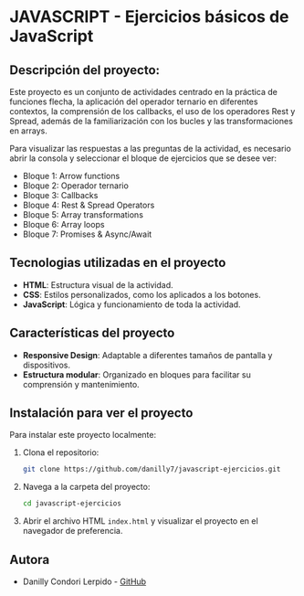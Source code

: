# JAVASCRIPT - Ejercicios básicos de JavaScript
## Descripción del proyecto: 

Este proyecto es un conjunto de actividades centrado en la práctica de funciones flecha, la aplicación del operador ternario en diferentes contextos, la comprensión de los callbacks, el uso de los operadores Rest y Spread, además de la familiarización con los bucles y las transformaciones en arrays.

Para visualizar las respuestas a las preguntas de la actividad, es necesario abrir la consola y seleccionar el bloque de ejercicios que se desee ver:
- Bloque 1: Arrow functions
- Bloque 2: Operador ternario
- Bloque 3: Callbacks
- Bloque 4: Rest & Spread Operators
- Bloque 5: Array transformations
- Bloque 6: Array loops
- Bloque 7: Promises & Async/Await


## Tecnologias utilizadas en el proyecto

- **HTML**: Estructura visual de la actividad.
- **CSS**: Estilos personalizados, como los aplicados a los botones.
- **JavaScript**: Lógica y funcionamiento de toda la actividad.


## Características del proyecto

- **Responsive Design**: Adaptable a diferentes tamaños de pantalla y dispositivos.
- **Estructura modular**: Organizado en bloques para facilitar su comprensión y mantenimiento.


## Instalación para ver el proyecto

Para instalar este proyecto localmente:

1. Clona el repositorio:

   ```bash
   git clone https://github.com/danilly7/javascript-ejercicios.git
   ``` 
   
2. Navega a la carpeta del proyecto:

   ```bash
   cd javascript-ejercicios
   ```

3. Abrir el archivo HTML `index.html` y visualizar el proyecto en el navegador de preferencia.


## Autora

- Danilly Condori Lerpido - [GitHub](https://github.com/danilly7)
